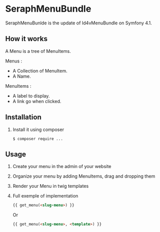 SeraphMenuBundle
================

SeraphMenuBunlde is the update of Id4vMenuBundle on Symfony 4.1.

How it works
------------

A Menu is a tree of MenuItems.

Menus :
* A Collection of MenuItem.
* A Name.

MenuItems :
* A label to display.
* A link go when clicked.

Installation
------------

1. Install it using composer

    ```console
    $ composer require ...
    ```
    
Usage
-----

1. Create your menu in the admin of your website
2. Organize your menu by adding MenuItems, drag and dropping them
3. Render your Menu in twig templates
4. Full exemple of implementation

    ```html
    {{ get_menu(<slug-menu>) }}
    ```
    Or
    ```html
    {{ get_menu(<slug-menu>, <template>) }}
    ```